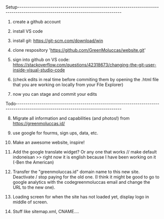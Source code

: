 Setup-----------------------------------------------------------------------------------------------------------------------------------

1) create a github account

2) install VS code

3) install git: https://git-scm.com/download/win

4) clone respository 'https://github.com/GreenMoluccas/website.git'

5) sign into github on VS code: https://stackoverflow.com/questions/42318673/changing-the-git-user-inside-visual-studio-code
6) (check edits in real time before commiting them by opening the .html file that you are working on locally from your File Explorer)

7) now you can stage and commit your edits

Todo------------------------------------------------------------------------------------------------------------------------------------

8) Migrate all information and capabilities (and photos!) from https://greenmoluccas.id/
9) use google for fourms, sign ups, data, etc.

10) Make an awesome website, inspire!
11) Add the google translate widget? Or any one that works // make default indoneisan >> right now it is english because I have been working on it (-Ben the American)
12) Transfer the "greenmoluccas.id" domain name to this new site. Deactivate / stop paying for the old one. (I think it might be good to go to google analytics with the codegreenmoluccas email and change the URL to the new one).
13) Loading screen for when the site has not loaded yet, display logo in middle of screen.

14) Stuff like sitemap.xml, CNAME....
